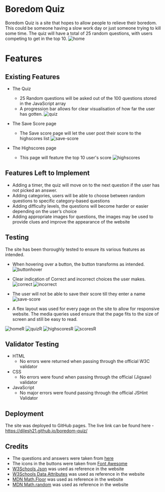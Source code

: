# Boredom Quiz

Boredom Quiz is a site that hopes to allow people to relieve their boredom. This could be someone having a slow work day or just someone trying to kill some time.
The quiz will have a total of 25 random questions, with users competing to get in the top 10.
![home](https://user-images.githubusercontent.com/20689249/194715350-80191179-7b86-4a9d-8906-78f6b2c05322.png)

# Features
## Existing Features
+ The Quiz
	+ 25 Random questions will be asked out of the 100 questions stored in the JavaScript array
	+ A progression bar allows for clear visualisation of how far the user has gotten.
![quiz](https://user-images.githubusercontent.com/20689249/194715706-633b2fab-f0a5-4c53-9ee8-edf9bc424ec9.png)

+ The Save Score page
	+ The Save score page will let the user post their score to the highscores list 
![save-score](https://user-images.githubusercontent.com/20689249/194716121-ee6a6eb9-d742-46f5-8f3e-13ed7a98f4bf.png)

+ The Highscores page
	+ This page will feature the top 10 user's score
![highscores](https://user-images.githubusercontent.com/20689249/194716186-cf7ec7fc-80e3-4f52-a6db-c1ebba7cd0f7.png)

## Features Left to Implement
+ Adding a timer, the quiz will move on to the next question if the user has not picked an answer.
+ Adding categories, users will be able to choose between random questions to specific category-based questions
+ Adding difficulty levels, the questions will become harder or easier depending on the user’s choice
+ Adding appropriate images for questions, the images may be used to provide clues and improve the appearance of the website

## Testing
The site has been thoroughly tested to ensure its various features as intended.

+ When hovering over a button, the button transforms as intended.
![buttonhover](https://user-images.githubusercontent.com/20689249/194716689-5da78829-559b-48c2-9ae7-f947dfb986f4.png)

+ Clear indication of Correct and incorrect choices the user makes.
![correct](https://user-images.githubusercontent.com/20689249/194715939-47939ee9-235b-4fca-a41f-700a895ed0de.png)
![incorrect](https://user-images.githubusercontent.com/20689249/194715944-3cdaad2d-5151-497e-9214-ec63bdc1b4fb.png)

+ The user will not be able to save their score till they enter a name
![save-score](https://user-images.githubusercontent.com/20689249/194716121-ee6a6eb9-d742-46f5-8f3e-13ed7a98f4bf.png)

+ A flex layout was used for every page on the site to allow for responsive website. The media queries used ensure that the page fits to the size of screen and still be easy to read.

![homeR](https://user-images.githubusercontent.com/20689249/194717139-a764adad-b282-478e-858e-1a1887a2cfdc.png)
![quizR](https://user-images.githubusercontent.com/20689249/194717145-c600911e-f433-4e5d-8d56-7647a3df5ff1.png)
![highscoresR](https://user-images.githubusercontent.com/20689249/194717154-89285ca2-de09-467e-b5a6-9f965201f92f.png)
![scoresR](https://user-images.githubusercontent.com/20689249/194717159-eedfcc22-7484-4a9a-87ed-4939c81ce533.png)

## Validator Testing
+ HTML
	+ No errors were returned when passing through the official W3C validator
+ CSS
	+ No errors were found when passing through the official (Jigsaw) validator
+ JavaScript
	+ No major errors were found passing through the official JSHint Validator

## Deployment

The site was deployed to GitHub pages.
The live link can be found here - https://dilesh21.github.io/boredom-quiz/ 

## Credits
+ The questions and answers were taken from [here](https://www.quiztriviagames.com/multiple-choice-trivia-questions/)
+ The icons in the buttons were taken from [Font Awesome](https://fontawesome.com/)
+ [W3Schools Json](https://www.w3schools.com/js/js_json.asp) was used as reference in the website
+ [W3Schools Data Attributes](https://www.w3schools.com/tags/att_global_data.asp) was used as reference in the website
+ [MDN Math.Floor](https://developer.mozilla.org/en-US/docs/Web/JavaScript/Reference/Global_Objects/Math/floor) was used as reference in the website
+ [MDN Math.random](https://developer.mozilla.org/en-US/docs/Web/JavaScript/Reference/Global_Objects/Math/random) was used as reference in the website
